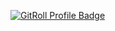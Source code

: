 <a href="https://gitroll.io/profile/uHP9siTtcU5QvoqVo2HQXB4H2FM23" target="_blank"><img src="https://gitroll.io/api/badges/profiles/v1/uHP9siTtcU5QvoqVo2HQXB4H2FM23" alt="GitRoll Profile Badge"/></a>
